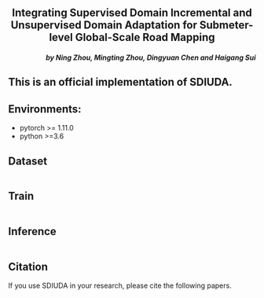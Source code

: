 <h2 align="center">Integrating Supervised Domain Incremental and Unsupervised Domain Adaptation for Submeter-level Global-Scale Road Mapping</h2>


<h5 align="right">by Ning Zhou, Mingting Zhou, Dingyuan Chen and Haigang Sui</h5>

This is an official implementation of SDIUDA.
---------------------

## Environments:
- pytorch >= 1.11.0
- python >=3.6

## Dataset
```text

```

## Train
```bash

```

## Inference
```bash

```


## Citation
If you use SDIUDA in your research, please cite the following papers.
```text

```

